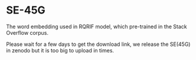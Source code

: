 # SE-45G
The word embedding used in RQRIF model, which pre-trained in the Stack Overflow corpus.

Please wait for a few days to get the download link, we release the SE(45G) in zenodo but it is too big to upload in times.
